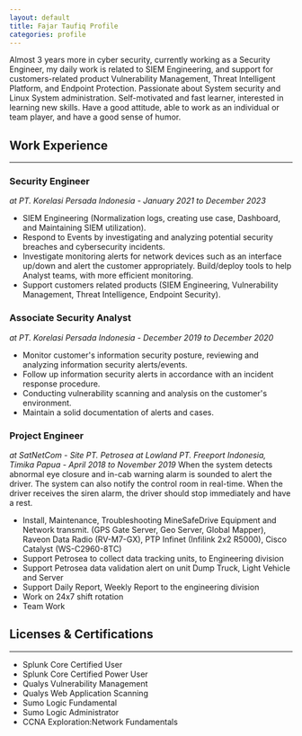 ```yaml
---
layout: default
title: Fajar Taufiq Profile
categories: profile
---
```


Almost 3 years more in cyber security, currently working as a Security Engineer,
my daily work is related to SIEM Engineering, and support for customers-related product Vulnerability
Management, Threat Intelligent Platform, and Endpoint Protection. Passionate about System security and
Linux System administration. Self-motivated and fast learner, interested in learning new skills. Have a
good attitude, able to work as an individual or team player, and have a good sense of humor.

## Work Experience
***

### Security Engineer
_at PT. Korelasi Persada Indonesia_ - _January 2021 to December 2023_
* SIEM Engineering (Normalization logs, creating use case,
Dashboard, and Maintaining SIEM utilization).
* Respond to Events by investigating and analyzing potential
security breaches and cybersecurity incidents.
* Investigate monitoring alerts for network devices such as an
interface up/down and alert the customer appropriately.
Build/deploy tools to help Analyst teams, with more efficient
monitoring.
* Support customers related products (SIEM Engineering,
Vulnerability Management, Threat Intelligence, Endpoint
Security).

### Associate Security Analyst
_at PT. Korelasi Persada Indonesia_ - _December 2019 to December 2020_
* Monitor customer's information security posture, reviewing
and analyzing information security alerts/events.
* Follow up information security alerts in accordance with an
incident response procedure.
* Conducting vulnerability scanning and analysis on the customer's
environment.
* Maintain a solid documentation of alerts and cases.

### Project Engineer
_at SatNetCom_ - _Site PT. Petrosea at Lowland PT. Freeport Indonesia, Timika Papua_ -
_April 2018 to November 2019_
When the system detects abnormal eye closure and in-cab warning alarm is sounded to alert the driver.
The system can also notify the control room in real-time. When the driver receives the siren alarm, the driver should stop immediately and have a rest.
* Install, Maintenance, Troubleshooting MineSafeDrive Equipment and Network transmit.
(GPS Gate Server, Geo Server, Global Mapper), Raveon Data Radio (RV-M7-GX), PTP Infinet (Infilink 2x2 R5000), Cisco Catalyst (WS-C2960-8TC)
* Support Petrosea to collect data tracking units, to Engineering division
* Support Petrosea data validation alert on unit Dump Truck, Light Vehicle and Server
* Support Daily Report, Weekly Report to the engineering division
* Work on 24x7 shift rotation
* Team Work

## Licenses & Certifications
***
* Splunk Core Certified User
* Splunk Core Certified Power User
* Qualys Vulnerability Management
* Qualys Web Application Scanning
* Sumo Logic Fundamental
* Sumo Logic Administrator
* CCNA Exploration:Network Fundamentals



